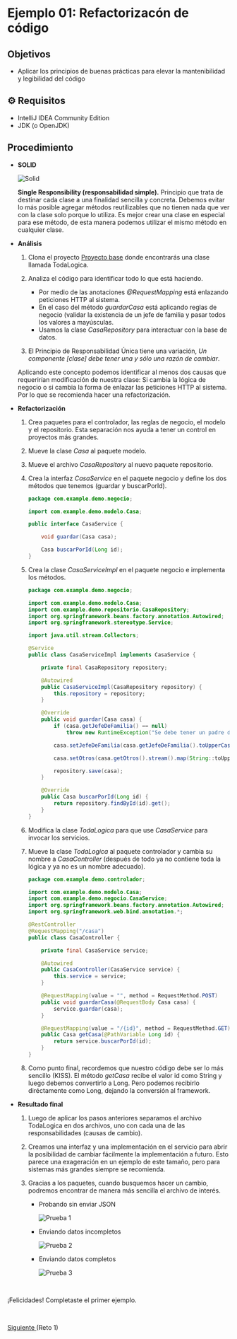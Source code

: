 # Ejemplo 01: Refactorizacón de código

## Objetivos
* Aplicar los principios de buenas prácticas para elevar la mantenibilidad y legibilidad del código

## ⚙ Requisitos

- IntelliJ IDEA Community Edition
- JDK (o OpenJDK)

## Procedimiento

- **SOLID**

    ![Solid](./img/img_04.png)

    **Single Responsibility (responsabilidad simple).** Principio que trata de destinar cada clase a una finalidad sencilla y concreta. Debemos evitar lo más posible agregar métodos reutilizables que no tienen nada que ver con la clase solo porque lo utiliza. Es mejor crear una clase en especial para ese método, de esta manera podemos utilizar el mismo método en cualquier clase.

- **Análisis**

    1. Clona el proyecto [Proyecto base](./codigo) donde encontrarás una clase llamada TodaLogica.

    2. Analiza el código para identificar todo lo que está haciendo.
        
        - Por medio de las anotaciones _@RequestMapping_ está enlazando peticiones HTTP al sistema.
        - En el caso del método _guardarCasa_ está aplicando reglas de negocio (validar la existencia de un jefe de familia y pasar todos los valores a mayúsculas.
        - Usamos la clase _CasaRepository_ para interactuar con la base de datos.

    3. El Principio de Responsabilidad Única tiene una variación, _Un componente [clase] debe tener una y sólo una razón de cambiar_.

    Aplicando este concepto podemos identificar al menos dos causas que requerirían modificación de nuestra clase: Si cambia la lógica de negocio o si cambia la forma de enlazar las peticiones HTTP al sistema. Por lo que se recomienda hacer una refactorización.

- **Refactorización**

    1. Crea paquetes para el controlador, las reglas de negocio, el modelo y el repositorio. Esta separación nos ayuda a tener un control en proyectos más grandes.

    2. Mueve la clase _Casa_ al paquete modelo.

    3. Mueve el archivo _CasaRepository_ al nuevo paquete repositorio.

    4. Crea la interfaz _CasaService_ en el paquete negocio y define los dos métodos que tenemos (guardar y buscarPorId).

        ```java
        package com.example.demo.negocio;

        import com.example.demo.modelo.Casa;

        public interface CasaService {

            void guardar(Casa casa);

            Casa buscarPorId(Long id);
        }
        ```


    5. Crea la clase _CasaServiceImpl_ en el paquete negocio e implementa los métodos.

        ```java
        package com.example.demo.negocio;

        import com.example.demo.modelo.Casa;
        import com.example.demo.repositorio.CasaRepository;
        import org.springframework.beans.factory.annotation.Autowired;
        import org.springframework.stereotype.Service;

        import java.util.stream.Collectors;

        @Service
        public class CasaServiceImpl implements CasaService {

            private final CasaRepository repository;

            @Autowired
            public CasaServiceImpl(CasaRepository repository) {
                this.repository = repository;
            }

            @Override
            public void guardar(Casa casa) {
                if (casa.getJefeDeFamilia() == null)
                    throw new RuntimeException("Se debe tener un padre de familia");

                casa.setJefeDeFamilia(casa.getJefeDeFamilia().toUpperCase());

                casa.setOtros(casa.getOtros().stream().map(String::toUpperCase).collect(Collectors.toList()));

                repository.save(casa);
            }

            @Override
            public Casa buscarPorId(Long id) {
                return repository.findById(id).get();
            }
        }
        ```

    6. Modifica la clase _TodaLogica_ para que use _CasaService_ para invocar los servicios.

    7. Mueve la clase _TodaLogica_ al paquete controlador y cambia su nombre a _CasaController_ (después de todo ya no contiene toda la lógica y ya no es un nombre adecuado).

        ```java
        package com.example.demo.controlador;

        import com.example.demo.modelo.Casa;
        import com.example.demo.negocio.CasaService;
        import org.springframework.beans.factory.annotation.Autowired;
        import org.springframework.web.bind.annotation.*;

        @RestController
        @RequestMapping("/casa")
        public class CasaController {

            private final CasaService service;

            @Autowired
            public CasaController(CasaService service) {
                this.service = service;
            }

            @RequestMapping(value = "", method = RequestMethod.POST)
            public void guardarCasa(@RequestBody Casa casa) {
                service.guardar(casa);
            }

            @RequestMapping(value = "/{id}", method = RequestMethod.GET)
            public Casa getCasa(@PathVariable Long id) {
                return service.buscarPorId(id);
            }
        }
        ```

    8. Como punto final, recordemos que nuestro código debe ser lo más sencillo (KISS). El método _getCasa_ recibe el valor id como String y luego debemos convertirlo a Long. Pero podemos recibirlo diréctamente como Long, dejando la conversión al framework.

- **Resultado final**

    1. Luego de aplicar los pasos anteriores separamos el archivo TodaLogica en dos archivos, uno con cada una de las responsabilidades (causas de cambio). 

    2. Creamos una interfaz y una implementación en el servicio para abrir la posibilidad de cambiar fácilmente la implementación a futuro. Esto parece una exageración en un ejemplo de este tamaño, pero para sistemas más grandes siempre se recomienda.

    3. Gracias a los    paquetes, cuando busquemos hacer un cambio, podremos encontrar de manera más sencilla el archivo de interés.

        - Probando sin enviar JSON

            ![Prueba 1](./img/img_01.png)

        - Enviando datos incompletos

            ![Prueba 2](./img/img_02.png)

        - Enviando datos completos

            ![Prueba 3](./img/img_03.png)

<br/>

¡Felicidades! Completaste el primer ejemplo.

<br/>

[Siguiente ](../Reto-01/Readme.md)(Reto 1)